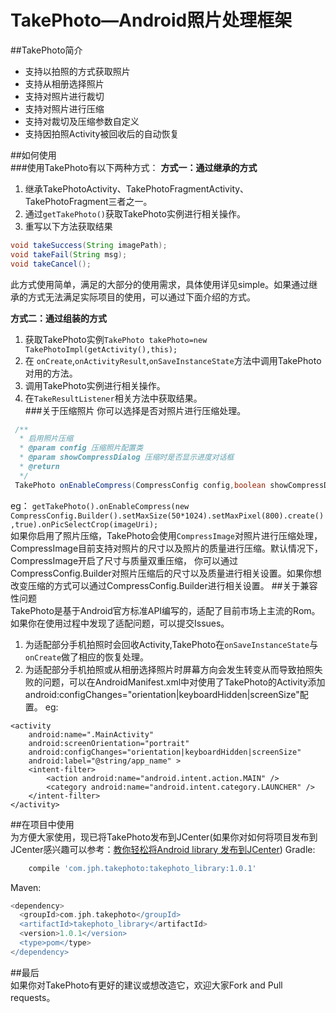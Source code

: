 # TakePhoto—Android照片处理框架  
##TakePhoto简介  
- 支持以拍照的方式获取照片 
- 支持从相册选择照片  
- 支持对照片进行裁切
- 支持对照片进行压缩
- 支持对裁切及压缩参数自定义  
- 支持因拍照Activity被回收后的自动恢复 
 
##如何使用   
###使用TakePhoto有以下两种方式：
**方式一：通过继承的方式**
1. 继承TakePhotoActivity、TakePhotoFragmentActivity、TakePhotoFragment三者之一。
2. 通过`getTakePhoto()`获取TakePhoto实例进行相关操作。
3. 重写以下方法获取结果    
```java
void takeSuccess(String imagePath);  
void takeFail(String msg);
void takeCancel();
```  
此方式使用简单，满足的大部分的使用需求，具体使用详见simple。如果通过继承的方式无法满足实际项目的使用，可以通过下面介绍的方式。

**方式二：通过组装的方式**
1. 获取TakePhoto实例`TakePhoto takePhoto=new TakePhotoImpl(getActivity(),this);`
2. 在 `onCreate`,`onActivityResult`,`onSaveInstanceState`方法中调用TakePhoto对用的方法。
3. 调用TakePhoto实例进行相关操作。
4. 在`TakeResultListener`相关方法中获取结果。  
###关于压缩照片 
你可以选择是否对照片进行压缩处理。
```java
 /**
  * 启用照片压缩
  * @param config 压缩照片配置类
  * @param showCompressDialog 压缩时是否显示进度对话框
  * @return 
  */
 TakePhoto onEnableCompress(CompressConfig config,boolean showCompressDialog);
```
eg：
`getTakePhoto().onEnableCompress(new CompressConfig.Builder().setMaxSize(50*1024).setMaxPixel(800).create(),true).onPicSelectCrop(imageUri);`  
如果你启用了照片压缩，TakePhoto会使用`CompressImage`对照片进行压缩处理，CompressImage目前支持对照片的尺寸以及照片的质量进行压缩。默认情况下，CompressImage开启了尺寸与质量双重压缩，
你可以通过CompressConfig.Builder对照片压缩后的尺寸以及质量进行相关设置。如果你想改变压缩的方式可以通过CompressConfig.Builder进行相关设置。
##关于兼容性问题  
TakePhoto是基于Android官方标准API编写的，适配了目前市场上主流的Rom。如果你在使用过程中发现了适配问题，可以提交Issues。 
1. 为适配部分手机拍照时会回收Activity,TakePhoto在`onSaveInstanceState`与 `onCreate`做了相应的恢复处理。  
2. 为适配部分手机拍照或从相册选择照片时屏幕方向会发生转变从而导致拍照失败的问题，可以在AndroidManifest.xml中对使用了TakePhoto的Activity添加android:configChanges="orientation|keyboardHidden|screenSize"配置。
eg:
```
<activity
    android:name=".MainActivity"
    android:screenOrientation="portrait"
    android:configChanges="orientation|keyboardHidden|screenSize"
    android:label="@string/app_name" >
    <intent-filter>
        <action android:name="android.intent.action.MAIN" />
        <category android:name="android.intent.category.LAUNCHER" />
    </intent-filter>
</activity>
```

##在项目中使用  
为方便大家使用，现已将TakePhoto发布到JCenter(如果你对如何将项目发布到JCenter感兴趣可以参考：[教你轻松将Android library 发布到JCenter](http://blog.csdn.net/fengyuzhengfan/article/details/51407009))
Gradle:
```groovy 
    compile 'com.jph.takephoto:takephoto_library:1.0.1'
```

Maven:
```groovy 
<dependency>
  <groupId>com.jph.takephoto</groupId>
  <artifactId>takephoto_library</artifactId>
  <version>1.0.1</version>
  <type>pom</type>
</dependency>
```  
##最后  
如果你对TakePhoto有更好的建议或想改造它，欢迎大家Fork and Pull requests。